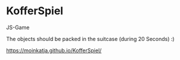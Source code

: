 # KofferSpiel
JS-Game

The objects should be packed in the suitcase (during 20 Seconds) :)

 https://moinkatja.github.io/KofferSpiel/
